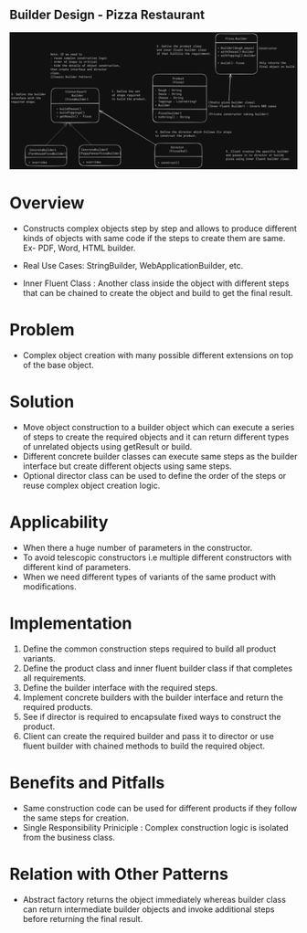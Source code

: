 ## Builder Design - Pizza Restaurant
![Builder Pattern](BuilderPattern.png)

# Overview
- Constructs complex objects step by step and allows to produce different kinds of objects with same code if the steps to create them are same. Ex- PDF, Word, HTML builder.

- Real Use Cases: StringBuilder, WebApplicationBuilder, etc.

- Inner Fluent Class : Another class inside the object with different steps that can be chained to create the object and build to get the final result.

# Problem
- Complex object creation with many possible different extensions on top of the base object.

# Solution
- Move object construction to a builder object which can execute a series of steps to create the required objects and it can return different types of unrelated objects using getResult or build.
- Different concrete builder classes can execute same steps as the builder interface but create different objects using same steps.
- Optional director class can be used to define the order of the steps or reuse complex object creation logic.

# Applicability
- When there a huge number of parameters in the constructor.
- To avoid telescopic constructors i.e multiple different constructors with different kind of parameters.
- When we need different types of variants of the same product with modifications.

# Implementation
1. Define the common construction steps required to build all product variants.
2. Define the product class and inner fluent builder class if that completes all requirements.
3. Define the builder interface with the required steps.
4. Implement concrete builders with the builder interface and return the required products.
5. See if director is required to encapsulate fixed ways to construct the product.
6. Client can create the required builder and pass it to director or use fluent builder with chained methods to build the required object.

# Benefits and Pitfalls
- Same construction code can be used for different products if they follow the same steps for creation.
- Single Responsibility Priniciple : Complex construction logic is isolated from the business class.

# Relation with Other Patterns
- Abstract factory returns the object immediately whereas builder class can return intermediate builder objects and invoke additional steps before returning the final result.